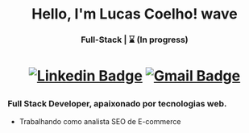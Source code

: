 <h1 align="center"> Hello, I'm Lucas Coelho! wave</h1>

<h3 align="center"> Full-Stack | ⌛ (In progress) </h3>

<h1 align="center">

  [![Linkedin Badge](https://img.shields.io/badge/-LinkedIn-blue?style=flat-square&logo=Linkedin&logoColor=white&link=https://www.linkedin.com/in/lucascoelhosi/)](https://www.linkedin.com/in/lucascoelhosi/)
  [![Gmail Badge](https://img.shields.io/badge/-Gmail-c14438?style=flat-square&logo=Gmail&logoColor=white&link=mailto:lucascoelhosi96@gmail.com)](mailto:lucascoelhosi96@gmail.com)

</h1>

### Full Stack Developer, apaixonado por tecnologias web.

- Trabalhando como analista SEO de E-commerce
